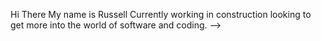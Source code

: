 Hi There My name is Russell Currently working in construction looking to get more into the world of software and coding.
-->
